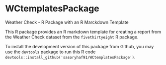 # WCtemplatesPackage

Weather Check - R Package with an R Marckdown Template

This R package provides an R markdown template for creating a report from the Weather Check dataset from the `fivethirtyeight` R package. 

To install the development version of this package from Github, you may use the `devtools` package to run this R code `devtools::install_github('sasoryhaf91/WCtemplatesPackage')`.

